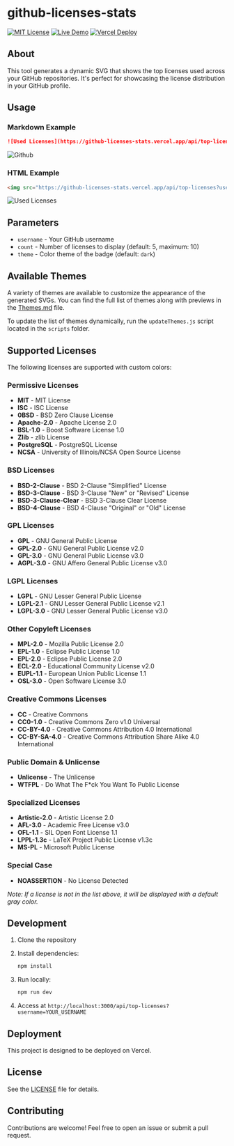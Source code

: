 # github-licenses-stats

[![MIT License](https://img.shields.io/badge/license-MIT-blue.svg)](LICENSE)
[![Live Demo](https://deploy-badge.vercel.app/vercel/github-licenses-stats)](https://github-licenses-stats.vercel.app/)
[![Vercel Deploy](https://img.shields.io/badge/vercel-deploy-black?style=flat&logo=vercel)](https://vercel.com/new/clone?repository-url=https://github.com/lheintzmann1/github-licenses-stats)

## About

This tool generates a dynamic SVG that shows the top licenses used across your GitHub repositories. It's perfect for showcasing the license distribution in your GitHub profile.

## Usage

### Markdown Example

```markdown
![Used Licenses](https://github-licenses-stats.vercel.app/api/top-licenses?username=USERNAME&count=5&theme=light)
```

![Github](https://github-licenses-stats.vercel.app/api/top-licenses?username=GITHUB&count=8&theme=light)

### HTML Example

```html
<img src="https://github-licenses-stats.vercel.app/api/top-licenses?username=USERNAME&count=5&theme=dark" alt="Used Licenses">
```

<img src="https://github-licenses-stats.vercel.app/api/top-licenses?username=GITHUB&count=8&theme=dark" alt="Used Licenses">

## Parameters

- `username` - Your GitHub username
- `count` - Number of licenses to display (default: 5, maximum: 10)
- `theme` - Color theme of the badge (default: `dark`)

## Available Themes

A variety of themes are available to customize the appearance of the generated SVGs. You can find the full list of themes along with previews in the [Themes.md](./Themes.md) file.

To update the list of themes dynamically, run the `updateThemes.js` script located in the `scripts` folder.

## Supported Licenses

The following licenses are supported with custom colors:

### Permissive Licenses

- **MIT** - MIT License
- **ISC** - ISC License
- **0BSD** - BSD Zero Clause License
- **Apache-2.0** - Apache License 2.0
- **BSL-1.0** - Boost Software License 1.0
- **Zlib** - zlib License
- **PostgreSQL** - PostgreSQL License
- **NCSA** - University of Illinois/NCSA Open Source License

### BSD Licenses

- **BSD-2-Clause** - BSD 2-Clause "Simplified" License
- **BSD-3-Clause** - BSD 3-Clause "New" or "Revised" License
- **BSD-3-Clause-Clear** - BSD 3-Clause Clear License
- **BSD-4-Clause** - BSD 4-Clause "Original" or "Old" License

### GPL Licenses

- **GPL** - GNU General Public License
- **GPL-2.0** - GNU General Public License v2.0
- **GPL-3.0** - GNU General Public License v3.0
- **AGPL-3.0** - GNU Affero General Public License v3.0

### LGPL Licenses

- **LGPL** - GNU Lesser General Public License
- **LGPL-2.1** - GNU Lesser General Public License v2.1
- **LGPL-3.0** - GNU Lesser General Public License v3.0

### Other Copyleft Licenses

- **MPL-2.0** - Mozilla Public License 2.0
- **EPL-1.0** - Eclipse Public License 1.0
- **EPL-2.0** - Eclipse Public License 2.0
- **ECL-2.0** - Educational Community License v2.0
- **EUPL-1.1** - European Union Public License 1.1
- **OSL-3.0** - Open Software License 3.0

### Creative Commons Licenses

- **CC** - Creative Commons
- **CC0-1.0** - Creative Commons Zero v1.0 Universal
- **CC-BY-4.0** - Creative Commons Attribution 4.0 International
- **CC-BY-SA-4.0** - Creative Commons Attribution Share Alike 4.0 International

### Public Domain & Unlicense

- **Unlicense** - The Unlicense
- **WTFPL** - Do What The F*ck You Want To Public License

### Specialized Licenses

- **Artistic-2.0** - Artistic License 2.0
- **AFL-3.0** - Academic Free License v3.0
- **OFL-1.1** - SIL Open Font License 1.1
- **LPPL-1.3c** - LaTeX Project Public License v1.3c
- **MS-PL** - Microsoft Public License

### Special Case

- **NOASSERTION** - No License Detected

*Note: If a license is not in the list above, it will be displayed with a default gray color.*

## Development

1. Clone the repository
2. Install dependencies:

   ```bash
   npm install
   ```

3. Run locally:

   ```bash
   npm run dev
   ```

4. Access at `http://localhost:3000/api/top-licenses?username=YOUR_USERNAME`

## Deployment

This project is designed to be deployed on Vercel.

## License

See the [LICENSE](LICENSE) file for details.

## Contributing

Contributions are welcome! Feel free to open an issue or submit a pull request.
